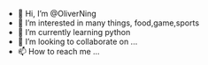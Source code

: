 - 👋 Hi, I’m @OliverNing
- 👀 I’m interested in many things, food,game,sports
- 🌱 I’m currently learning python
- 💞️ I’m looking to collaborate on ...
- 📫 How to reach me ...

<!---
OliverNing/OliverNing is a ✨ special ✨ repository because its `README.md` (this file) appears on your GitHub profile.
You can click the Preview link to take a look at your changes.
--->
